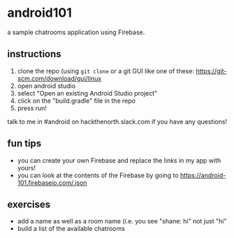 # android101
a sample chatrooms application using Firebase.

## instructions
1. clone the repo (using `git clone` or a git GUI like one of these:
   https://git-scm.com/download/gui/linux
2. open android studio
3. select "Open an existing Android Studio project"
4. click on the "build.gradle" file in the repo
5. press run!

talk to me in #android on hackthenorth.slack.com if you have any questions!

## fun tips
- you can create your own Firebase and replace the links in my app with yours!
- you can look at the contents of the Firebase by going to https://android-101.firebaseio.com/.json

## exercises
- add a name as well as a room name (i.e. you see "shane: hi" not just "hi"
- build a list of the available chatrooms
